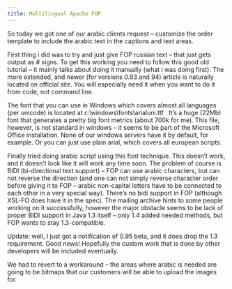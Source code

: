 ```yaml
---
title: Multilingual Apache FOP
---
```


So today we got one of our arabic clients request – customize the order template to include the arabic text in the captions and text areas.

First thing i did was to try and just give FOP russian text – that just gets output as # signs. To get this working you need to follow this good old tutorial – it mainly talks about doing it manually (what i was doing first). The more extended, and newer (for versions 0.93 and 94) article is naturally located on official site. You will especially need it when you want to do it from code, not command line.

The font that you can use in Windows which covers almost all languages (per unicode) is located at c:\windows\fonts\arialuni.ttf . It’s a huge (22Mb) font that generates a pretty big font metrics (about 700k for me). This file, however, is not standard in windows – it seems to be part of the Microsoft Office installation. None of our windows servers have it by default, for example. Or you can just use plain arial, which covers all european scripts.

Finally tried doing arabic script using this font technique. This doesn’t work, and it doesn’t look like it will work any time soon. The problem of course is BIDI (bi-directional text support) – FOP can use arabic characters, but can not reverse the direction (and one can not simply reverse character order before giving it to FOP – arabic non-capital letters have to be connected to each other in a very special way). There’s no bidi support in FOP (although XSL-FO does have it in the spec). The mailing archive hints to some people working on it successfully, however the major obstacle seems to be lack of proper BIDI support in Java 1.3 itself – only 1.4 added needed methods, but FOP wants to stay 1.3-compatible.

Update: well, I just got a notification of 0.95 beta, and it does drop the 1.3 requirement. Good news! Hopefully the custom work that is done by other developers will be included eventually.

We had to revert to a workaround – the areas where arabic is needed are going to be bitmaps that our customers will be able to upload the images for.